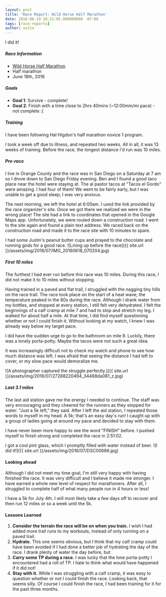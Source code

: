 ```yaml
---
layout: post
title: 'Race Report: Wild Horse Half Marathon'
date: 2016-06-19 10:21:05.000000000 -07:00
tags: [race-reports]
author: uvita
---
```

I did it!


##### Race Information
* [Wild Horse Half Marathon](http://www.dirtdevilracing.com/2016-racing-schedule/2016-wild-horse-trail-half-marathon/)
* Half marathon
* June 18th, 2016

##### Goals
* **Goal 1**: Survive - complete!
* **Goal 2**: Finish with a time close to 2hrs 40mins (~12:00min/mi pace) - not complete :(

##### Training
I have been following Hal Higdon's half marathon novice 1 program.

I took a week off due to illness, and repeated two weeks. All in all, it was 13 weeks of training. Before the race, the longest distance I'd run was 10 miles.

##### Pre-race
I live in Orange County and the race was in San Diego on a Saturday at 7 am so I drove down to San Diego Friday evening. Ben and I found a good taco place near the hotel were staying at. The al pastor tacos at "Tacos el Gordo" were amazing. I had four of them! We went to be fairly early, but I was unable to get a good sleep; I was very anxious.

The next morning, we left the hotel at 6:00am. I used the link provided by the race organizer's site. Once we got there we realized we were in the wrong place! The site had a link to coordinates that opened in the Google Maps app. Unfortunately, we were routed down a construction road. I went to the site again and found a plain text address. We raced back on the construction road and made it to the race site with 10 minutes to spare.

I had some Justin's peanut butter cups and prayed to the chocolate and running gods for a good race.
![Lining up before the race]({{ site.url }}/assets/img/2016/07/IMG_20160618_070204.jpg)

##### First 10 miles
The furthest I had ever run before this race was 10 miles. During this race, I did not make it to 10 miles without stopping.

Having trained in a paved and flat trail, I struggled with the nagging tiny hills on the race trail. The race took place on the start of a heat wave; the temperature peaked in the 80s during the race. Although I drank water from my bottles, and stopped at every station, I still felt very dehydrated. I felt the beginnings of a calf cramp at mile 7 and had to stop and stretch my leg. I walked for about half a mile. At that time, I did find myself questioning whether or not I could finish it. Without looking at my watch, I knew I was already way below my target pace.

I did have the sudden urge to go to the bathroom on mile 9. Luckily, there was a lonely porta-potty. Maybe the tacos were not such a great idea.

It was increasingly difficult not to check my watch and phone to see how much distance was left. I was afraid that seeing the distance I had left to cover, or my slow pace would demoralize me.

![A photographer captured the struggle perfectly.]({{ site.url }}/assets/img/2016/07/27288220494_34468da081_z.jpg)

##### Last 3.1 miles
The last aid station gave me the energy I needed to continue. The staff was very encouraging and they cheered for the runners as they stopped for water.
"Just a 5k left," they said. After I left the aid station, I repeated those words to myself in my head. A 5k; that's an easy day's run! I caught up with a group of ladies going at around my pace and decided to stay with them.

I have never been more happy to see the word "FINISH" before. I pushed myself to finish strong and completed the race in 2:51:02.

I got a cool pint glass, which I promptly filled with water instead of beer.
![I did it!]({{ site.url }}/assets/img/2016/07/DSC00686.jpg)

#### Looking ahead
Although I did not meet my time goal, I'm still very happy with having finished the race. It was very difficult and I believe it made me stronger. I have earned a whole new level of respect for marathoners. After all, I struggled to complete half of what many people run in 4 hours or less!

I have a 5k for July 4th. I will most likely take a few days off to recover and then run 12 miles or so a week until the 5k.

#### Lessons Learned
1. **Consider the terrain the race will be on when you train.** I wish I had added more trail runs to my workouts, instead of only running on a paved trail.
2. **Hydrate.** This one seems obvious, but I think that my calf cramp could have been avoided if I had done a better job of hydrating the day of the race. I drank plenty of water the day before, but
3. **Carry some TP during a race.** I was lucky that the lone porta-potty I encountered had a roll of TP. I hate to think what would have happened if it did not!
4. **Stay with it.** While I was struggling with a calf cramp, it was easy to question whether or not I could finish the race. Looking back, that seems silly. Of course I could finish the race, I had been training for it for the past three months.
